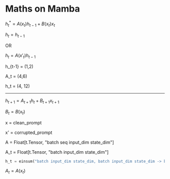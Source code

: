 # Maths on Mamba

$h^*_t =  A(x_t)h_{t-1} + B(x_t)x_t$

<!-- $h_t = ... + A_tA_{t-1}B_{t-1}x_{t-1} + ...$ -->

$h_t = h_{t-1}$

OR

$h_t = A(x'_t) h_{t-1}$

h\_{t-1} = (1,2)

A_t = (4,6)

h_t = (4, 12)

---

$h_{t+1} = A_{t+1}h_t + B_{t+1}x_{t+1}$

$B_t = B(x_t)$

x = clean_prompt

x' = corrupted_prompt

A = Float[t.Tensor, "batch seq input_dim state_dim"]

A_t = Float[t.Tensor, "batch input_dim state_dim"]

```python
h_t = einsum("batch input_dim state_dim, batch input_dim state_dim -> batch input_dim state_dim", A_t, h_{t-1})
```

$A_t = A(x_t)$
